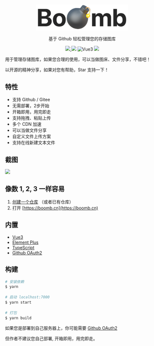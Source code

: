 
<p align="center">
  <a href="https://boomb.cn">
    <img src="public/logo.png" width="300" />
  </a>
  <p align="center">基于 Github 轻松管理您的存储图库</p>
  <p align="center">
    <a href="README.md">
      <img src="https://img.shields.io/badge/lang-%E7%AE%80%E4%BD%93%E4%B8%AD%E6%96%87-red.svg?longCache=true&style=flat-square">
    </a>
    <img src="https://img.shields.io/github/v/release/xjh22222228/boomb" />
    <img alt="Vue3" src="https://img.shields.io/static/v1.svg?label=&message=Vue3&style=flat-square&color=42b983">
    <img src="https://img.shields.io/github/license/xjh22222228/boomb" />
  </p>
</p>


用于管理存储图库，如果您合理的使用，可以当做图床、文件分享，不错吧！

以开源的精神分享，如果对您有帮助，Star 支持一下！



## 特性
- 支持 Github / Gitee
- 无需部署，2步开始
- 开箱即用，用完即走
- 支持拖拽、粘贴上传
- 多个 CDN 加速
- 可以当做文件分享
- 自定义文件上传方案
- 支持在线新建文本文件




## 截图
![](https://raw.githubusercontent.com/xjh22222228/public/gh-pages/bed/screenshot.gif)




## 像数 1, 2, 3 一样容易
1. [创建一个仓库](https://github.com/new) （或者已有仓库）
2. 打开 [https://boomb.cn](https://boomb.cn)





## 内置
- [Vue3](https://github.com/vuejs/vue-next)
- [Element Plus](https://github.com/element-plus/element-plus)
- [TypeScript](https://github.com/Microsoft/TypeScript)
- [Github OAuth2](https://github.com/xjh22222228/github-oauth2)



## 构建
```bash
# 安装依赖
$ yarn

# 启动 localhost:7000
$ yarn start

# 打包
$ yarn build
```


如果您是部署到自己服务器上，你可能需要 [Github OAuth2](https://github.com/xjh22222228/github-oauth2)

但作者不建议您自己部署, 开箱即用，用完即走。



